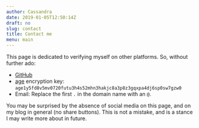 ```yaml
---
author: Cassandra
date: 2019-01-05T12:50:14Z
draft: no
slug: contact
title: Contact me
menu: main
---
```


This page is dedicated to verifying myself on other platforms. So, without further ado:

- [GitHub](https://github.com/Pandentia)
- [age](https://github.com/FiloSottile/age) encryption key: `age1y5fd8v5mv0720futu3h4s52mhn3hakjc8a3p8z3gqxpa4dj6sp0sw7gzw0`
- Email: Replace the first `.` in the domain name with an `@`.

You may be surprised by the absence of social media on this page, and on my blog in general (no share buttons). This is not a mistake, and is a stance I may write more about in future.
